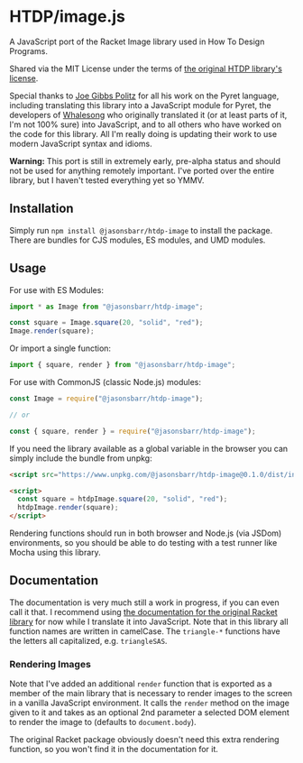 # HTDP/image.js

A JavaScript port of the Racket Image library used in How To Design Programs.

Shared via the MIT License under the terms of [the original HTDP library's license](https://github.com/racket/htdp/blob/master/htdp-lib/LICENSE).

Special thanks to [Joe Gibbs Politz](https://twitter.com/joepolitz) for all his work on the Pyret language, including translating this library into a JavaScript module for Pyret, the developers of [Whalesong](https://www.hashcollision.org/whalesong/) who originally translated it (or at least parts of it, I'm not 100% sure) into JavaScript, and to all others who have worked on the code for this library. All I'm really doing is updating their work to use modern JavaScript syntax and idioms.

**Warning:** This port is still in extremely early, pre-alpha status and should not be used for anything remotely important. I've ported over the entire library, but I haven't tested everything yet so YMMV.

## Installation

Simply run `npm install @jasonsbarr/htdp-image` to install the package. There are bundles for CJS modules, ES modules, and UMD modules.

## Usage

For use with ES Modules:

```js
import * as Image from "@jasonsbarr/htdp-image";

const square = Image.square(20, "solid", "red");
Image.render(square);
```

Or import a single function:

```js
import { square, render } from "@jasonsbarr/htdp-image";
```

For use with CommonJS (classic Node.js) modules:

```js
const Image = require("@jasonsbarr/htdp-image");

// or

const { square, render } = require("@jasonsbarr/htdp-image");
```

If you need the library available as a global variable in the browser you can simply include the bundle from unpkg:

```html
<script src="https://www.unpkg.com/@jasonsbarr/htdp-image@0.1.0/dist/index.umd.js"></script>

<script>
  const square = htdpImage.square(20, "solid", "red");
  htdpImage.render(square);
</script>
```

Rendering functions should run in both browser and Node.js (via JSDom) environments, so you should be able to do testing with a test runner like Mocha using this library.

## Documentation

The documentation is very much still a work in progress, if you can even call it that. I recommend using [the documentation for the original Racket library](https://docs.racket-lang.org/teachpack/2htdpimage.html) for now while I translate it into JavaScript. Note that in this library all function names are written in camelCase. The `triangle-*` functions have the letters all capitalized, e.g. `triangleSAS`.

### Rendering Images

Note that I've added an additional `render` function that is exported as a member of the main library that is necessary to render images to the screen in a vanilla JavaScript environment. It calls the `render` method on the image given to it and takes as an optional 2nd parameter a selected DOM element to render the image to (defaults to `document.body`).

The original Racket package obviously doesn't need this extra rendering function, so you won't find it in the documentation for it.
